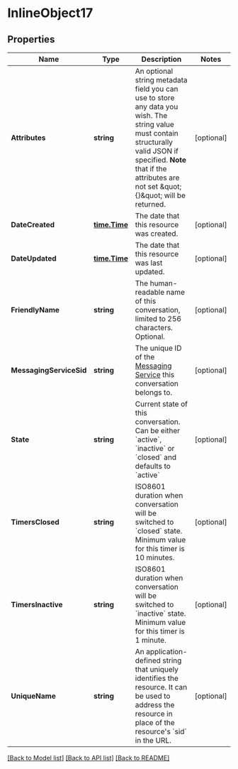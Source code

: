# InlineObject17

## Properties

Name | Type | Description | Notes
------------ | ------------- | ------------- | -------------
**Attributes** | **string** | An optional string metadata field you can use to store any data you wish. The string value must contain structurally valid JSON if specified.  **Note** that if the attributes are not set \&quot;{}\&quot; will be returned. | [optional] 
**DateCreated** | [**time.Time**](time.Time.md) | The date that this resource was created. | [optional] 
**DateUpdated** | [**time.Time**](time.Time.md) | The date that this resource was last updated. | [optional] 
**FriendlyName** | **string** | The human-readable name of this conversation, limited to 256 characters. Optional. | [optional] 
**MessagingServiceSid** | **string** | The unique ID of the [Messaging Service](https://www.twilio.com/docs/sms/services/api) this conversation belongs to. | [optional] 
**State** | **string** | Current state of this conversation. Can be either &#x60;active&#x60;, &#x60;inactive&#x60; or &#x60;closed&#x60; and defaults to &#x60;active&#x60; | [optional] 
**TimersClosed** | **string** | ISO8601 duration when conversation will be switched to &#x60;closed&#x60; state. Minimum value for this timer is 10 minutes. | [optional] 
**TimersInactive** | **string** | ISO8601 duration when conversation will be switched to &#x60;inactive&#x60; state. Minimum value for this timer is 1 minute. | [optional] 
**UniqueName** | **string** | An application-defined string that uniquely identifies the resource. It can be used to address the resource in place of the resource&#39;s &#x60;sid&#x60; in the URL. | [optional] 

[[Back to Model list]](../README.md#documentation-for-models) [[Back to API list]](../README.md#documentation-for-api-endpoints) [[Back to README]](../README.md)



